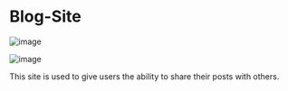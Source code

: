 # Blog-Site

![image](https://user-images.githubusercontent.com/89590731/199348491-86411be8-15a5-476b-bb8a-7f65a69275d8.png)

![image](https://user-images.githubusercontent.com/89590731/199348541-7194eef6-b066-4359-95c0-ee4ea58c242a.png)

This site is used to give users the ability to share their posts with others. 

